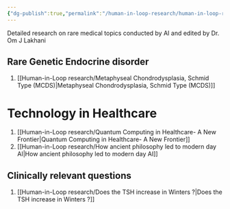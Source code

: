 ```yaml
---
{"dg-publish":true,"permalink":"/human-in-loop-research/human-in-loop-research/"}
---
```




Detailed research on rare medical topics conducted by AI and edited by Dr. Om J Lakhani


## Rare Genetic Endocrine disorder

1. [[Human-in-Loop research/Metaphyseal Chondrodysplasia, Schmid Type (MCDS)\|Metaphyseal Chondrodysplasia, Schmid Type (MCDS)]]


# Technology in Healthcare

1. [[Human-in-Loop research/Quantum Computing in Healthcare- A New Frontier\|Quantum Computing in Healthcare- A New Frontier]]
2. [[Human-in-Loop research/How ancient philosophy led to modern day AI\|How ancient philosophy led to modern day AI]]


## Clinically relevant questions

1. [[Human-in-Loop research/Does the TSH increase in Winters ?\|Does the TSH increase in Winters ?]]